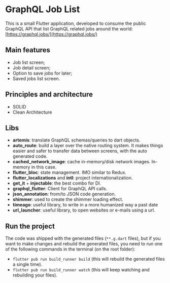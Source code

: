 # GraphQL Job List

This is a small Flutter application, developed to consume the public GraphQL API that list GraphQL related jobs around the world: [https://graphql.jobs/](https://graphql.jobs/)


## Main features

 - Job list screen;
 - Job detail screen;
 - Option to save jobs for later;
 - Saved jobs list screen.

## Principles and architecture
- SOLID
- Clean Architecture

## Libs
- **artemis**: translate GraphQL schemas/queries to dart objects.
- **auto_route**: build a layer over the native routing system. It makes things easier and safer to transfer data between screens, with the auto generated code.
- **cached_network_image**: cache in-memory/disk network images. In-memory in this case.
- **flutter_bloc**: state management. IMO similar to Redux.
- **flutter_localizations** and **intl**: project internationalization.
- **get_it** + **injectable**: the best combo for DI.
- **graphql_flutter**: Client for GraphQL API calls.
- **json_annotation**: from/to JSON code generation.
- **shimmer**: used to create the shimmer loading effect.
- **timeago**: useful library, to write in a more humanized way a past date
- **url_launcher**: useful library, to open websites or e-mails using a url.

## Run the project
The code was shipped with the generated files (`**.g.dart` files), but if you want to make changes and rebuild the generated files, you need to run one of the following commands in the terminal (on the root folder):

- `flutter pub run build_runner build` (this will rebuild the generated files a single time).
- `flutter pub run build_runner watch` (this will keep watching and rebuilding your files).

